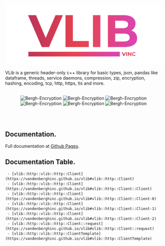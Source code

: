 <p align="center">
<img src="https://github.com/vandenberghinc/vlib/blob/main/dev/media/icon/stroke.png?raw=true" alt="VWeb" width="500">
</p>  
VLib is a generic header-only c++ library for basic types, json, pandas like dataframe, threads, service daemons, compression, zip, encryption, hashing, encoding, tcp, http, https, tls and more. 
<br><br>
<p align="center">
    <img src="https://img.shields.io/badge/version-1.1.19-orange" alt="Bergh-Encryption">
    <img src="https://img.shields.io/badge/std-c++20-orange" alt="Bergh-Encryption">
    <img src="https://img.shields.io/badge/status-maintained-forestgreen" alt="Bergh-Encryption">
    <img src="https://img.shields.io/badge/dependencies-zlib-yellow" alt="Bergh-Encryption">
    <img src="https://img.shields.io/badge/dependencies-openssl-yellow" alt="Bergh-Encryption">
    <img src="https://img.shields.io/badge/OS-MacOS & Linux-blue" alt="Bergh-Encryption">
</p> 
<br><br>

## Documentation.
Full documentation at [Github Pages](https://vandenberghinc.github.io/vlib).

## Documentation Table.
     - [vlib::http::vlib::http::Client](https://vandenberghinc.github.io/vlib#vlib::http::Client)
     - [vlib::http::vlib::http::Client](https://vandenberghinc.github.io/vlib#vlib::http::Client::Client)
     - [vlib::http::vlib::http::Client](https://vandenberghinc.github.io/vlib#vlib::http::Client::Client-0)
     - [vlib::http::vlib::http::Client](https://vandenberghinc.github.io/vlib#vlib::http::Client::Client-1)
     - [vlib::http::vlib::http::Client](https://vandenberghinc.github.io/vlib#vlib::http::Client::Client-2)
     - [vlib::http::vlib::http::Client::request](https://vandenberghinc.github.io/vlib#vlib::http::Client::request)
     - [vlib::http::vlib::http::ClientTemplate](https://vandenberghinc.github.io/vlib#vlib::http::ClientTemplate)
